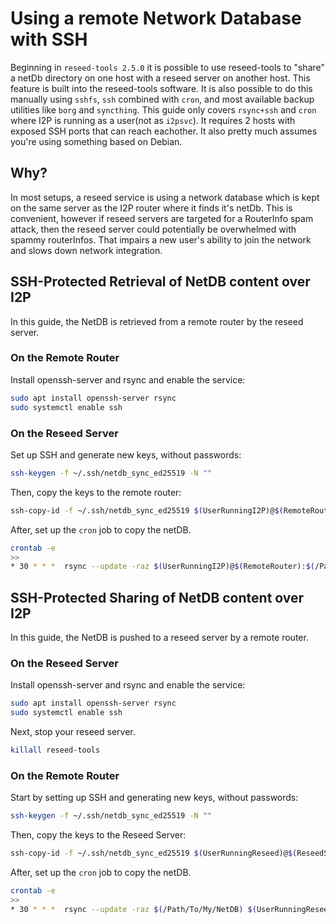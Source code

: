 Using a remote Network Database with SSH
========================================

Beginning in `reseed-tools 2.5.0` it is possible to use reseed-tools to "share" a netDb directory on one host with a reseed server on another host.
This feature is built into the reseed-tools software.
It is also possible to do this manually using `sshfs`, `ssh` combined with `cron`, and most available backup utilities like `borg` and `syncthing`.
This guide only covers `rsync+ssh` and `cron` where I2P is running as a user(not as `i2psvc`).
It requires 2 hosts with exposed SSH ports that can reach eachother.
It also pretty much assumes you're using something based on Debian.

Why?
----

In most setups, a reseed service is using a network database which is kept on the same server as the I2P router where it finds it's netDb.
This is convenient, however if reseed servers are targeted for a RouterInfo spam attack, then the reseed server could potentially be overwhelmed with spammy routerInfos.
That impairs a new user's ability to join the network and slows down network integration.

SSH-Protected Retrieval of NetDB content over I2P
-----------------------------------------------

In this guide, the NetDB is retrieved from a remote router by the reseed server.

### On the Remote Router

Install openssh-server and rsync and enable the service:

```sh
sudo apt install openssh-server rsync
sudo systemctl enable ssh
```

### On the Reseed Server

Set up SSH and generate new keys, without passwords:

```sh
ssh-keygen -f ~/.ssh/netdb_sync_ed25519 -N ""
```

Then, copy the keys to the remote router:

```sh
ssh-copy-id -f ~/.ssh/netdb_sync_ed25519 $(UserRunningI2P)@$(RemoteRouter)
```

After, set up the `cron` job to copy the netDB.

```sh
crontab -e
>>
* 30 * * *  rsync --update -raz $(UserRunningI2P)@$(RemoteRouter):$(/Path/To/Remote/NetDB) $(Path/To/My/NetDB)
```

SSH-Protected Sharing of NetDB content over I2P
-----------------------------------------------

In this guide, the NetDB is pushed to a reseed server by a remote router.

### On the Reseed Server

Install openssh-server and rsync and enable the service:

```sh
sudo apt install openssh-server rsync
sudo systemctl enable ssh
```

Next, stop your reseed server.

```sh
killall reseed-tools
```

### On the Remote Router

Start by setting up SSH and generating new keys, without passwords:

```sh
ssh-keygen -f ~/.ssh/netdb_sync_ed25519 -N ""
```

Then, copy the keys to the Reseed Server:

```sh
ssh-copy-id -f ~/.ssh/netdb_sync_ed25519 $(UserRunningReseed)@$(ReseedServer)
```

After, set up the `cron` job to copy the netDB.

```sh
crontab -e
>>
* 30 * * *  rsync --update -raz $(/Path/To/My/NetDB) $(UserRunningReseed)@$(ReseedServer):/$(Path/To/Reseed/NetDB)
```
